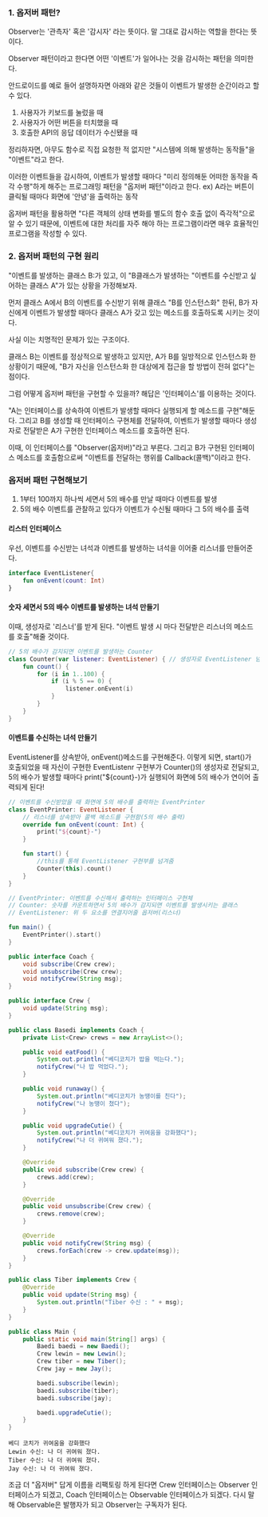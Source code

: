 ### 1. 옵저버 패턴?

Observer는 '관측자' 혹은 '감시자' 라는 뜻이다. 말 그대로 감시하는 역할을 한다는 뜻이다.

Observer 패턴이라고 한다면 어떤 '이벤트'가 일어나는 것을 감시하는 패턴을 의미한다.

안드로이드를 예로 들어 설명하자면 아래와 같은 것들이 이벤트가 발생한 순간이라고 할 수 있다.

1. 사용자가 키보드를 눌렀을 때
2. 사용자가 어떤 버튼을 터치했을 때
3. 호출한 API의 응답 데이터가 수신됐을 때

정리하자면, 아무도 함수로 직접 요청한 적 없지만 "시스템에 의해 발생하는 동작들"을 "이벤트"라고 한다.

이러한 이벤트들을 감시하여, 이벤트가 발생할 때마다 "미리 정의해둔 어떠한 동작을 즉각 수행"하게 해주는 프로그래밍 패턴을 "옵저버 패턴"이라고 한다.
ex) A라는 버튼이 클릭될 때마다 화면에 '안녕'을 출력하는 동작

옵저버 패턴을 활용하면 "다른 객체의 상태 변화를 별도의 함수 호출 없이 즉각적"으로 알 수 있기 때문에, 이벤트에 대한 처리를 자주 해야 하는 프로그램이라면 매우 효율적인 프로그램을 작성할 수 있다.

### 2. 옵저버 패턴의 구현 원리

"이벤트를 발생하는 클래스 B:가 있고, 이 "B클래스가 발생하는 "이벤트를 수신받고 싶어하는 클래스 A"가 있는 상황을 가정해보자.

먼저 클래스 A에서 B의 이벤트를 수신받기 위해 클래스 "B를 인스턴스화" 한뒤, B가 자신에게 이벤트가 발생할 때마다 클래스 A가 갖고 있는 메소드를 호출하도록 시키는 것이다.

사실 이는 치명적인 문제가 있는 구조이다.

클래스 B는 이벤트를 정상적으로 발생하고 있지만, A가 B를 일방적으로 인스턴스화 한 상황이기 때문에, "B가 자신을 인스턴스화 한 대상에게 접근을 할 방법이 전혀 없다"는 점이다.

그럼 어떻게 옵저버 패턴을 구현할 수 있을까?
해답은 '인터페이스'를 이용하는 것이다.

"A는 인터페이스를 상속하여 이벤트가 발생할 때마다 실행되게 할 메소드를 구현"해둔다. 그리고 B를 생성할 때 인터페이스 구현체를 전달하여, 이벤트가 발생할 때마다 생성자로 전달받은 A가 구현한 인터페이스 메소드를 호출하면 된다.

이때, 이 인터페이스를 "Observer(옵저버)"라고 부른다.
그리고 B가 구현된 인터페이스 메소드를 호출함으로써 "이벤트를 전달하는 행위를 Callback(콜백)"이라고 한다.

### 옵저버 패턴 구현해보기

1. 1부터 100까지 하나씩 세면서 5의 배수를 만날 때마다 이벤트를 발생
2. 5의 배수 이벤트를 관찰하고 있다가 이벤트가 수신될 때마다 그 5의 배수를 출력

#### 리스터 인터페이스

우선, 이벤트를 수신받는 녀석과 이벤트를 발생하는 녀석을 이어줄 리스너를 만들어준다.

```Kotlin
interface EventListener{
    fun onEvent(count: Int)
}
```

#### 숫자 세면서 5의 배수 이벤트를 발생하는 녀석 만들기

이때, 생성자로 '리스너'를 받게 된다. "이벤트 발생 시 마다 전달받은 리스너의 메소드를 호출"해줄 것이다.

```Kotlin
// 5의 배수가 감지되면 이벤트를 발생하는 Counter
class Counter(var listener: EventListener) { // 생성자로 EventListener 넘겨 받음
    fun count() {
        for (i in 1..100) {
            if (i % 5 == 0) {
                listener.onEvent(i)
            }
        }
    }
}
```

#### 이벤트를 수신하는 녀석 만들기

EventListener를 상속받아, onEvent()메소드를 구현해준다. 이렇게 되면, start()가 호출되었을 때 자신이 구현한 EventListenr 구현부가 Counter()의 생성자로 전달되고, 5의 배수가 발생할 때마다 print("${count}-)가 실행되어 화면에 5의 배수가 연이어 출력되게 된다!

```Kotlin
// 이벤트를 수신받았을 때 화면에 5의 배수를 출력하는 EventPrinter
class EventPrinter: EventListener {
    // 리스너를 상속받아 콜백 메소드를 구현함(5의 배수 출력)
    override fun onEvent(count: Int) {
        print("${count}-")
    }

    fun start() {
        //this를 통해 EventListener 구현부를 넘겨줌
        Counter(this).count()
    }
}
```

```Kotlin
// EventPrinter: 이벤트를 수신해서 출력하는 인터페이스 구현체
// Counter: 숫자를 카운트하면서 5의 배수가 감지되면 이벤트를 발생시키는 클래스
// EventListener: 위 두 요소를 연결지어줄 옵저버(리스너)

fun main() {
    EventPrinter().start()
}
```

```java
public interface Coach {
    void subscribe(Crew crew);
    void unsubscribe(Crew crew);
    void notifyCrew(String msg);
}

public interface Crew {
    void update(String msg);
}

public class Basedi implements Coach {
    private List<Crew> crews = new ArrayList<>();

    public void eatFood() {
        System.out.println("베디코치가 밥을 먹는다.");
        notifyCrew("나 밥 먹었다.");
    }

    public void runaway() {
        System.out.println("베디코치가 농땡이를 친다");
        notifyCrew("나 농땡이 쳤다");
    }

    public void upgradeCutie() {
        System.out.println("베디코치가 귀여움을 강화했다");
        notifyCrew("나 더 귀여워 졌다.");
    }

    @Override
    public void subscribe(Crew crew) {
        crews.add(crew);
    }

    @Override
    public void unsubscribe(Crew crew) {
        crews.remove(crew);
    }

    @Override
    public void notifyCrew(String msg) {
        crews.forEach(crew -> crew.update(msg));
    }
}

public class Tiber implements Crew {
    @Override
    public void update(String msg) {
        System.out.println("Tiber 수신 : " + msg);
    }
}

public class Main {
    public static void main(String[] args) {
        Baedi baedi = new Baedi();
        Crew lewin = new Lewin();
        Crew tiber = new Tiber();
        Crew jay = new Jay();

        baedi.subscribe(lewin);
        baedi.subscribe(tiber);
        baedi.subscribe(jay);

        baedi.upgradeCutie();
    }
}
```

```
베디 코치가 귀여움을 강화했다
Lewin 수신: 나 더 귀여워 졌다.
Tiber 수신: 나 더 귀여워 졌다.
Jay 수신: 나 더 귀여워 졌다.
```

조금 더 "옵저버" 답게 이름을 리팩토링 하게 된다면 Crew 인터페이스는 Observer 인터페이스가 되겠고, Coach 인터페이스는 Observable 인터페이스가 되겠다.
다시 말해 Observable은 발행자가 되고 Observer는 구독자가 된다.
